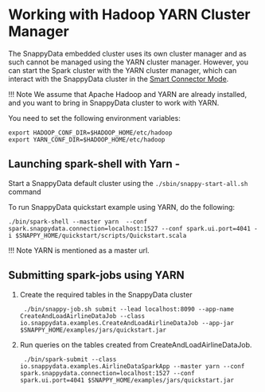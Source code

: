 # Working with Hadoop YARN Cluster Manager 

The SnappyData embedded cluster uses its own cluster manager and as such cannot be managed using the YARN cluster manager. However, you can start the Spark cluster with the YARN cluster manager, which can interact with the SnappyData cluster in the [Smart Connector Mode](../affinity_modes/connector_mode.md).

!!! Note
	We assume that Apache Hadoop and YARN are already installed, and you want to bring in SnappyData cluster to work with YARN.

You need to set the following environment variables:

```pre
export HADOOP_CONF_DIR=$HADOOP_HOME/etc/hadoop
export YARN_CONF_DIR=$HADOOP_HOME/etc/hadoop

```
## Launching spark-shell with Yarn - 

Start a SnappyData default cluster using the `./sbin/snappy-start-all.sh` command

To run SnappyData quickstart example using YARN, do the following:

```pre
./bin/spark-shell --master yarn  --conf spark.snappydata.connection=localhost:1527 --conf spark.ui.port=4041 -i $SNAPPY_HOME/quickstart/scripts/Quickstart.scala
```

!!! Note
	YARN is mentioned as a master url.
    
## Submitting spark-jobs using YARN

1. Create the required tables in the SnappyData cluster

		./bin/snappy-job.sh submit --lead localhost:8090 --app-name CreateAndLoadAirlineDataJob --class io.snappydata.examples.CreateAndLoadAirlineDataJob --app-jar $SNAPPY_HOME/examples/jars/quickstart.jar

2. Run queries on the tables created from CreateAndLoadAirlineDataJob.

		./bin/spark-submit --class io.snappydata.examples.AirlineDataSparkApp --master yarn --conf spark.snappydata.connection=localhost:1527 --conf spark.ui.port=4041 $SNAPPY_HOME/examples/jars/quickstart.jar

